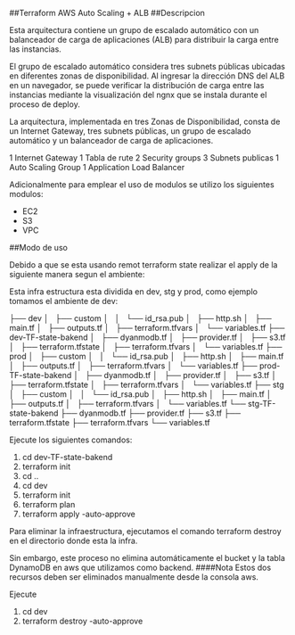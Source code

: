 ##Terraform AWS Auto Scaling + ALB
##Descripcion

Esta arquitectura contiene un grupo de escalado automático con un balanceador de carga de aplicaciones (ALB) para distribuir la carga entre las instancias. 

El grupo de escalado automático considera tres subnets públicas ubicadas en diferentes zonas de disponibilidad. Al ingresar la dirección DNS del ALB en un navegador, se puede verificar la distribución de carga entre las instancias mediante la visualización del ngnx que se instala durante el proceso de deploy.

La arquitectura, implementada en tres Zonas de Disponibilidad, consta de un Internet Gateway, tres subnets públicas, un grupo de escalado automático y un balanceador de carga de aplicaciones.

1 Internet Gateway
1 Tabla de rute
2 Security groups
3 Subnets publicas
1 Auto Scaling Group
1 Application Load Balancer

Adicionalmente para emplear el uso de modulos se utilizo los siguientes modulos:
-  EC2
- S3
- VPC

##Modo de uso

Debido a que se esta usando remot terraform state realizar el apply de la siguiente manera segun el ambiente:

Esta infra estructura esta dividida en dev, stg y prod, como ejemplo tomamos el ambiente de dev:

├── dev
│   ├── custom
│   │   └── id_rsa.pub
│   ├── http.sh
│   ├── main.tf
│   ├── outputs.tf
│   ├── terraform.tfvars
│   └── variables.tf
├── dev-TF-state-bakend
│   ├── dyanmodb.tf
│   ├── provider.tf
│   ├── s3.tf
│   ├── terraform.tfstate
│   ├── terraform.tfvars
│   └── variables.tf
├── prod
│   ├── custom
│   │   └── id_rsa.pub
│   ├── http.sh
│   ├── main.tf
│   ├── outputs.tf
│   ├── terraform.tfvars
│   └── variables.tf
├── prod-TF-state-bakend
│   ├── dyanmodb.tf
│   ├── provider.tf
│   ├── s3.tf
│   ├── terraform.tfstate
│   ├── terraform.tfvars
│   └── variables.tf
├── stg
│   ├── custom
│   │   └── id_rsa.pub
│   ├── http.sh
│   ├── main.tf
│   ├── outputs.tf
│   ├── terraform.tfvars
│   └── variables.tf
└── stg-TF-state-bakend
    ├── dyanmodb.tf
    ├── provider.tf
    ├── s3.tf
    ├── terraform.tfstate
    ├── terraform.tfvars
    └── variables.tf

Ejecute los siguientes comandos:

1.  cd dev-TF-state-bakend
2. terraform init
3. cd ..
4. cd dev
5. terraform init
6. terraform plan
7. terraform apply -auto-approve

Para eliminar la infraestructura, ejecutamos el comando terraform destroy en el directorio donde esta la infra. 

Sin embargo, este proceso no elimina automáticamente el bucket y la tabla DynamoDB en aws que utilizamos como backend.
####Nota
Estos dos recursos deben ser eliminados manualmente desde la consola aws.

Ejecute
1.  cd dev
2. terraform destroy -auto-approve
